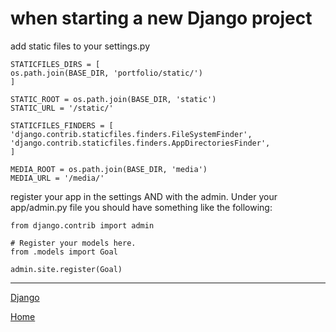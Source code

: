 # when starting a new Django project

add static files to your settings.py

    STATICFILES_DIRS = [
    os.path.join(BASE_DIR, 'portfolio/static/')
    ]

    STATIC_ROOT = os.path.join(BASE_DIR, 'static')
    STATIC_URL = '/static/'

    STATICFILES_FINDERS = [
    'django.contrib.staticfiles.finders.FileSystemFinder',
    'django.contrib.staticfiles.finders.AppDirectoriesFinder',
    ]

    MEDIA_ROOT = os.path.join(BASE_DIR, 'media')
    MEDIA_URL = '/media/'


register your app in the settings AND with the admin.  Under your app/admin.py
file you should have something like the following:

    from django.contrib import admin

    # Register your models here.
    from .models import Goal

    admin.site.register(Goal)



---
[Django](https://ch3ck3rs.github.io/knowledge_base/Django)

[Home](https://ch3ck3rs.github.io/knowledge_base)
